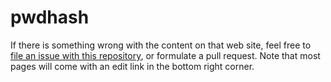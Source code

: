 # pwdhash

If there is something wrong with the content on that web site,
feel free to
[file an issue with this repository](https://github.com/pwdhash/website/issues),
or formulate a pull request.
Note that most pages will come with an edit link in the bottom right corner.

